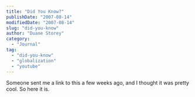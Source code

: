 ```yaml
---
title: "Did You Know?"
publishDate: "2007-08-14"
modifiedDate: "2007-08-14"
slug: "did-you-know"
author: "Duane Storey"
category:
  - "Journal"
tag:
  - "did-you-know"
  - "globalization"
  - "youtube"
---
```


Someone sent me a link to this a few weeks ago, and I thought it was pretty cool. So here it is.